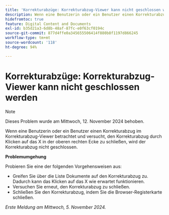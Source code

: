```yaml
---
title: 'Korrekturabzüge: Korrekturabzug-Viewer kann nicht geschlossen werden'
description: Wenn eine Benutzerin oder ein Benutzer einen Korrekturabzug im Korrekturabzug-Viewer betrachtet und versucht, den Korrekturabzug durch Klicken auf das X in der oberen rechten Ecke zu schließen, wird der Korrekturabzug nicht geschlossen. Eine Problemumgehung ist verfügbar.
hidefromtoc: true
feature: Digital Content and Documents
exl-id: b35d21a3-6d8b-48af-87fc-e0f63cf0194c
source-git-commit: 877d4ffe0a345655506414f880b8f1197d866245
workflow-type: tm+mt
source-wordcount: '118'
ht-degree: 94%

---
```


# Korrekturabzüge: Korrekturabzug-Viewer kann nicht geschlossen werden

>[!NOTE]
>
>Dieses Problem wurde am Mittwoch, 12. November 2024 behoben.

Wenn eine Benutzerin oder ein Benutzer einen Korrekturabzug im Korrekturabzug-Viewer betrachtet und versucht, den Korrekturabzug durch Klicken auf das X in der oberen rechten Ecke zu schließen, wird der Korrekturabzug nicht geschlossen.

**Problemumgehung**

Probieren Sie eine der folgenden Vorgehensweisen aus:

* Greifen Sie über die Liste Dokumente auf den Korrekturabzug zu. Dadurch kann das Klicken auf das X wie erwartet funktionieren.
* Versuchen Sie erneut, den Korrekturabzug zu schließen.
* Schließen Sie den Korrekturabzug, indem Sie die Browser-Registerkarte schließen.

_Erste Meldung am Mittwoch, 5. November 2024._
